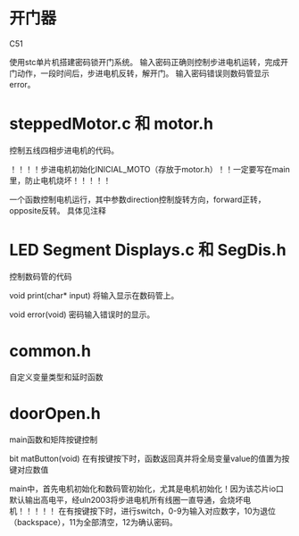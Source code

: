 # 开门器
C51

使用stc单片机搭建密码锁开门系统。
输入密码正确则控制步进电机运转，完成开门动作，一段时间后，步进电机反转，解开门。
输入密码错误则数码管显示error。

# steppedMotor.c 和 motor.h
控制五线四相步进电机的代码。

！！！！步进电机初始化INICIAL_MOTO（存放于motor.h）！！一定要写在main里，防止电机烧坏！！！！！

一个函数控制电机运行，其中参数direction控制旋转方向，forward正转，opposite反转。
具体见注释

# LED Segment Displays.c 和 SegDis.h
控制数码管的代码

void print(char* input)
将输入显示在数码管上。

void error(void)
密码输入错误时的显示。

# common.h
自定义变量类型和延时函数

# doorOpen.h
main函数和矩阵按键控制

bit matButton(void)
在有按键按下时，函数返回真并将全局变量value的值置为按键对应数值

main中，首先电机初始化和数码管初始化，尤其是电机初始化！因为该芯片io口默认输出高电平，经uln2003将步进电机所有线圈一直导通，会烧坏电机！！！！！
在有按键按下时，进行switch，0-9为输入对应数字，10为退位（backspace），11为全部清空，12为确认密码。

